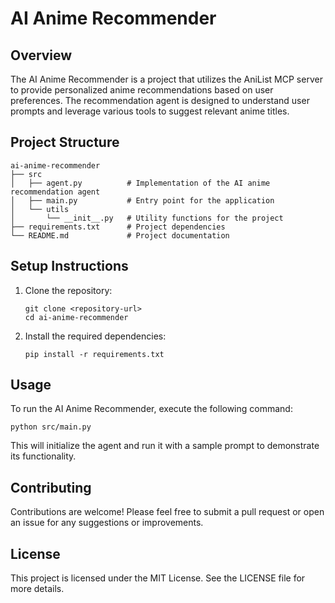 # AI Anime Recommender

## Overview
The AI Anime Recommender is a project that utilizes the AniList MCP server to provide personalized anime recommendations based on user preferences. The recommendation agent is designed to understand user prompts and leverage various tools to suggest relevant anime titles.

## Project Structure
```
ai-anime-recommender
├── src
│   ├── agent.py          # Implementation of the AI anime recommendation agent
│   ├── main.py           # Entry point for the application
│   └── utils
│       └── __init__.py   # Utility functions for the project
├── requirements.txt      # Project dependencies
└── README.md             # Project documentation
```

## Setup Instructions
1. Clone the repository:
   ```
   git clone <repository-url>
   cd ai-anime-recommender
   ```

2. Install the required dependencies:
   ```
   pip install -r requirements.txt
   ```

## Usage
To run the AI Anime Recommender, execute the following command:
```
python src/main.py
```
This will initialize the agent and run it with a sample prompt to demonstrate its functionality.

## Contributing
Contributions are welcome! Please feel free to submit a pull request or open an issue for any suggestions or improvements.

## License
This project is licensed under the MIT License. See the LICENSE file for more details.